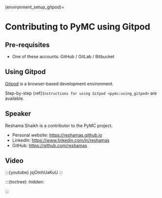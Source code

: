 (environment_setup_gitpod)=
# Contributing to PyMC using Gitpod

## Pre-requisites
- One of these accounts: GitHub / GitLab / Bitbucket

## Using Gitpod
[Gitpod](https://www.gitpod.io/) is a browser-based development environment.

Step-by-step {ref}`Instructions for using Gitpod <pymc:using_gitpod>` are available.

## Speaker
Reshama Shaikh is a contributor to the PyMC project.

- Personal website: https://reshamas.github.io
- LinkedIn: https://www.linkedin.com/in/reshamas
- GitHub: https://github.com/reshamas

## Video
:::{youtube} jsjOmhUaKuU
:::

:::{toctree}
:hidden:

:::